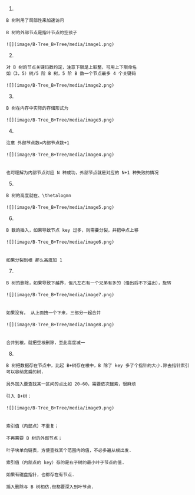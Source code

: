 1.

    B 树利用了局部性来加速访问

    B 树的外部节点是指叶节点的空孩子

    ![](image/B-Tree_B+Tree/media/image1.png)


2.

    对 B 树的节点关键码数约定，注意下限是上取整，可用上下限命名
    如（3，5）树/5 阶 B 树，5 阶 B 数一个节点最多 4 个关键码

    ![](image/B-Tree_B+Tree/media/image2.png)


3.

    B 树在内存中实际的存储形式为

    ![](image/B-Tree_B+Tree/media/image3.png)


4.

    注意 外部节点数=内部节点数+1

    ![](image/B-Tree_B+Tree/media/image4.png)


    也可理解为内部节点对应 N 种成功，外部节点就是对应的 N+1 种失败的情况

5.

    B 树的高度就在、\thetalogmn

    ![](image/B-Tree_B+Tree/media/image5.png)


6.

    B 数的插入，如果导致节点 key 过多，则需要分裂，并把中点上移

    ![](image/B-Tree_B+Tree/media/image6.png)


    如果分裂到根 那么高度加 1

7.

    B 树的删除，如果导致下越界，但凡左右有一个兄弟有多的（借出后不下溢出），旋转

    ![](image/B-Tree_B+Tree/media/image7.png)


    如果没有， 从上面拽一个下来，三部分一起合并

    ![](image/B-Tree_B+Tree/media/image8.png)


    合并到根，就把空根删除，至此高度减一

8.

    B 树把数据存在节点中，比起 B+树存在根中，B 除了 key 多了个指针的大小.除去指针索引可以容纳宽扁的树.

    另外加入要查找某一区间的点比如 20-60，需要依次搜索，很麻烦

    引入 B+树：

    ![](image/B-Tree_B+Tree/media/image9.png)


    索引值（内部点）不重复；

    不再需要 B 树的外部节点；

    叶子块单向链表，方便查找某个范围内的值，不必多遍从根出发.

    索引值（内部点的 key）存的是右子树的最小叶子节点的值.

    如果有磁盘指针，也都存在有节点.

    插入删除与 B 树相仿.但都要深入到叶节点.
